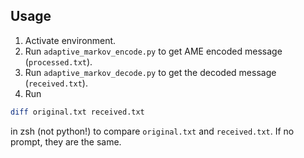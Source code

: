 ## Usage

1. Activate environment.
2. Run `adaptive_markov_encode.py` to get AME encoded message (`processed.txt`).
3. Run `adaptive_markov_decode.py` to get the decoded message (`received.txt`).
4. Run

```zsh
diff original.txt received.txt
```

in zsh (not python!) to compare `original.txt` and `received.txt`. If no prompt, they are the same.